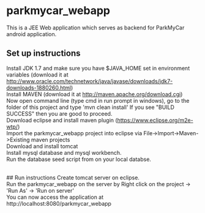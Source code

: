 # parkmycar_webapp
This is a JEE Web application which serves as backend for ParkMyCar android application.

## Set up instructions
Install JDK 1.7 and make sure you have $JAVA_HOME set in environment variables (download it at http://www.oracle.com/technetwork/java/javase/downloads/jdk7-downloads-1880260.html) <br/>
Install MAVEN (download it at http://maven.apache.org/download.cgi) <br/>
Now open command line (type cmd in run prompt in windows), go to the folder of this project and type 'mvn clean install' If you see "BUILD SUCCESS" then you are good to proceed. <br/>
Download eclipse and install maven plugin (https://www.eclipse.org/m2e-wtp/) <br/>
Import the parkmycar_webapp project into eclipse via File->Import->Maven->Existing maven projects <br/>
Download and install tomcat <br/>
Install mysql database and mysql workbench.<br/>
Run the database seed script from <TBD> on your local databse.<br/>

<br/>
## Run instructions
Create tomcat server on eclipse. <br/>
Run the parkmycar_webapp on the server by Right click on the project -> 'Run As' -> 'Run on server' <br/>
You can now access the application at http://localhost:8080/parkmycar_webapp <br/>








